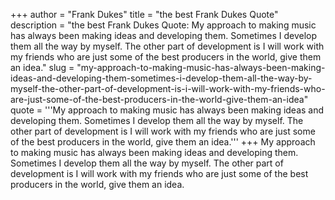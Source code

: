 +++
author = "Frank Dukes"
title = "the best Frank Dukes Quote"
description = "the best Frank Dukes Quote: My approach to making music has always been making ideas and developing them. Sometimes I develop them all the way by myself. The other part of development is I will work with my friends who are just some of the best producers in the world, give them an idea."
slug = "my-approach-to-making-music-has-always-been-making-ideas-and-developing-them-sometimes-i-develop-them-all-the-way-by-myself-the-other-part-of-development-is-i-will-work-with-my-friends-who-are-just-some-of-the-best-producers-in-the-world-give-them-an-idea"
quote = '''My approach to making music has always been making ideas and developing them. Sometimes I develop them all the way by myself. The other part of development is I will work with my friends who are just some of the best producers in the world, give them an idea.'''
+++
My approach to making music has always been making ideas and developing them. Sometimes I develop them all the way by myself. The other part of development is I will work with my friends who are just some of the best producers in the world, give them an idea.
